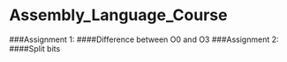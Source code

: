 # Assembly_Language_Course
###Assignment 1:
####Difference between O0 and O3
###Assignment 2:
####Split bits
